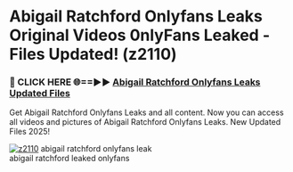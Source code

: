 # Abigail Ratchford Onlyfans Leaks Original Videos 0nlyFans Leaked - Files Updated! (z2110)

<h3>🔴 CLICK HERE 🌐==►► <a href="https://best4dudes.click/HH4t6V" rel="nofollow">Abigail Ratchford Onlyfans Leaks Updated Files</a></h3>

Get Abigail Ratchford Onlyfans Leaks and all content. Now you can access all videos and pictures of Abigail Ratchford Onlyfans Leaks. New Updated Files 2025!

[![z2110](https://github.com/user-attachments/assets/8c521d6e-e6e3-4a75-9320-d58ab9d79d5b)](https://best4dudes.click/HH4t6V)
abigail ratchford onlyfans leak<br>
abigail ratchford leaked onlyfans